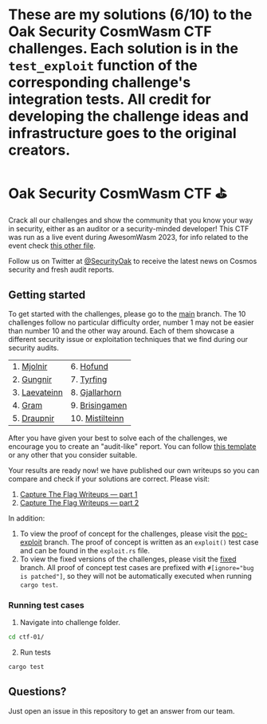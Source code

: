 # These are my solutions (6/10) to the Oak Security CosmWasm CTF challenges. Each solution is in the `test_exploit` function of the corresponding challenge's integration tests. All credit for developing the challenge ideas and infrastructure goes to the original creators.

# Oak Security CosmWasm CTF ⛳️

Crack all our challenges and show the community that you know your way in security, either as an auditor or a security-minded developer! This CTF was run as a live event during AwesomWasm 2023, for info related to the event check [this other file](./awesomwasm-2023/README.md). 

Follow us on Twitter at [@SecurityOak](https://twitter.com/SecurityOak) to receive the latest news on Cosmos security and fresh audit reports. 

## Getting started

To get started with the challenges, please go to the [main](https://github.com/oak-security/cosmwasm-ctf/tree/main) branch. The 10 challenges follow no particular difficulty order, number 1 may not be easier than number 10 and the other way around. Each of them showcase a different security issue or exploitation techniques that we find during our security audits.

<table>
    <tr>
        <td>1. <a href="./ctf-01/README.md">Mjolnir</a></td>
        <td>6. <a href="./ctf-06/README.md">Hofund</a></td>
    </tr>
    <tr>
        <td>2. <a href="./ctf-02/README.md">Gungnir</a></td>
        <td>7. <a href="./ctf-07/README.md">Tyrfing</a></td>
    </tr>
    <tr>
        <td>3. <a href="./ctf-03/README.md">Laevateinn</a></td>
        <td>8. <a href="./ctf-08/README.md">Gjallarhorn</a></td>
    </tr>
    <tr>
        <td>4. <a href="./ctf-04/README.md">Gram</a></td>
        <td>9. <a href="./ctf-09/README.md">Brisingamen</a></td>
    </tr>
    <tr>
        <td>5. <a href="./ctf-05/README.md">Draupnir</a></td>
        <td>10. <a href="./ctf-10/README.md">Mistilteinn</a></td>
    </tr>
</table>

After you have given your best to solve each of the challenges, we encourage you to create an "audit-like" report. You can follow [this template](./SAMPLE_REPORT_TEMPLATE.md) or any other that you consider suitable.

Your results are ready now! we have published our own writeups so you can compare and check if your solutions are correct. Please visit:
1. [Capture The Flag ️Writeups — part 1](https://medium.com/oak-security/capture-the-flag-%EF%B8%8Fwriteups-awesomwasm-2023-pt-1-a40c6e506b49)
2. [Capture The Flag ️Writeups — part 2](https://medium.com/oak-security/capture-the-flag-%EF%B8%8Fwriteups-awesomwasm-2023-pt-2-cb3e9b297c0)

In addition:
1. To view the proof of concept for the challenges, please visit the [poc-exploit](https://github.com/oak-security/cosmwasm-ctf/tree/poc-exploit) branch. The proof of concept is written as an `exploit()` test case and can be found in the `exploit.rs` file.
2. To view the fixed versions of the challenges, please visit the [fixed](https://github.com/oak-security/cosmwasm-ctf/tree/fixed) branch. All proof of concept test cases are prefixed with `#[ignore="bug is patched"]`, so they will not be automatically executed when running `cargo test`.

### Running test cases

1. Navigate into challenge folder.

```bash
cd ctf-01/
```

2. Run tests

```bash
cargo test
```

## Questions?

Just open an issue in this repository to get an answer from our team.
